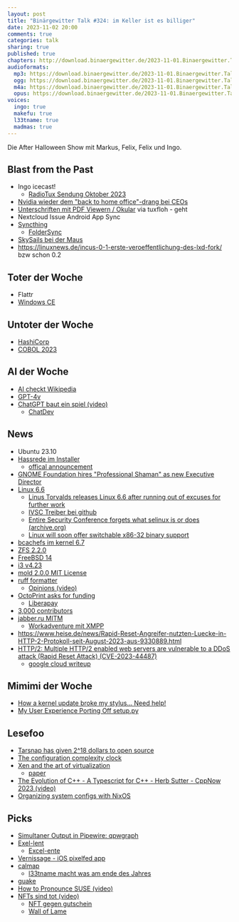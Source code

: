 ```yaml
---
layout: post
title: "Binärgewitter Talk #324: im Keller ist es billiger"
date: 2023-11-02 20:00
comments: true
categories: talk
sharing: true
published: true
chapters: http://download.binaergewitter.de/2023-11-01.Binaergewitter.Talk.324.chapters.txt
audioformats:
  mp3: https://download.binaergewitter.de/2023-11-01.Binaergewitter.Talk.324.mp3
  ogg: https://download.binaergewitter.de/2023-11-01.Binaergewitter.Talk.324.ogg
  m4a: https://download.binaergewitter.de/2023-11-01.Binaergewitter.Talk.324.m4a
  opus: https://download.binaergewitter.de/2023-11-01.Binaergewitter.Talk.324.opus
voices:
  ingo: true
  makefu: true
  l33tname: true
  madmas: true
---
```

Die After Halloween Show mit Markus, Felix, Felix und Ingo.

## Blast from the Past

- Ingo icecast!
  * [RadioTux Sendung Oktober 2023]( https://www.radiotux.de/index.php?/archives/8092-RadioTux-Sendung-Oktober-2023.html )
- [Nvidia wieder dem "back to home office"-drang bei CEOs]( https://fortune.com/2023/10/14/nvidia-skips-return-to-office-sticks-to-remote-work-among-hottest-tech-companies/ )
- [Unterschriften mit PDF Viewern / Okular]( https://pointieststick.com/2023/06/13/tips-tricks-handwritten-signatures-in-okular/ ) via tuxfloh - geht
- Nextcloud Issue Android App Sync
- [Syncthing]( https://blog.binaergewitter.de/2023/10/05/binaergewitter-talk-number-323-curry-opentofu#isso-2329 )
  - [FolderSync]( https://play.google.com/store/apps/details?id=dk.tacit.android.foldersync.lite&hl=en&gl=US ) 
- [SkySails bei der Maus]( https://www.ardmediathek.de/video/die-sendung-mit-der-maus/die-sendung-vom-22-10-2023/das-erste/Y3JpZDovL3dkci5kZS9CZWl0cmFnLTA0MTc3MDFkLTg1YjAtNGRmNy1hYTBmLWRmZjNhYjBhMWQ2NA?isChildContent=  )
- https://linuxnews.de/incus-0-1-erste-veroeffentlichung-des-lxd-fork/ bzw schon 0.2

## Toter der Woche

- Flattr
- [Windows CE]( https://www.hpcfactor.com/news/871/end-of-an-era-windows-ces-final-day )

## Untoter der Woche
- [HashiCorp]( https://www.thestack.technology/hashicorp-ceo-predicts-oss-free-silicon-valley-unless-the-open-source-model-evolves/ )
- [COBOL 2023]( https://en.m.wikipedia.org/wiki/COBOL#COBOL_2023 )

## AI der Woche

- [AI checkt Wikipedia]( https://news.ycombinator.com/item?id=37955658 )
- [GPT-4v]( https://gonzoml.substack.com/p/gpt-4v-is-coming )
- [ChatGPT baut ein spiel (video)]( https://www.youtube.com/watch?v=Zlgkzjndpak )
  - [ChatDev]( https://github.com/OpenBMB/ChatDev )

## News

- Ubuntu 23.10
- [Hassrede im Installer]( https://linuxnews.de/hassrede-im-installer-von-ubuntu-23-10/ )
  * [offical announcement]( https://discourse.ubuntu.com/t/announcement-ubuntu-desktop-23-10-release-image-is-being-updated-to-resolve-a-malicious-translation-incident/39365 )
- [GNOME Foundation hires "Professional Shaman" as new Executive Director]( https://lunduke.locals.com/post/4740497/gnome-foundation-hires-professional-shaman-as-new-executive-director )
- [Linux 6.6]( https://kernelnewbies.org/Linux_6.6 )
  * [Linus Torvalds releases Linux 6.6 after running out of excuses for further work]( https://www.theregister.com/2023/10/30/linux_6_6_debuts/ )
  * [IVSC Treiber bei github](https://github.com/intel/ivsc-driver )
  * [Entire Security Conference forgets what selinux is or does (archive.org)]( https://web.archive.org/web/20201109030427/https://www.sudosatirical.com/articles/entire-security-conference-forgets-what-selinux-is-or-does/ )
  * [Linux will soon offer switchable x86-32 binary support]( https://www.theregister.com/2023/10/30/linux_kernel_6_7_rundown/ )
- [bcachefs im kernel 6.7]( https://www.phoronix.com/news/Bcachefs-Merged-Linux-6.7 )
- [ZFS 2.2.0]( https://github.com/openzfs/zfs/releases/tag/zfs-2.2.0 )
- [FreeBSD 14]( https://www.freebsd.org/releases/14.0R/schedule/ )
- [i3 v4.23]( https://i3wm.org/downloads/RELEASE-NOTES-4.23.txt )
- [mold 2.0.0 MIT License]( https://github.com/rui314/mold/releases/tag/v2.0.0 )
- [ruff formatter]( https://astral.sh/blog/the-ruff-formatter ) 
  - [Opinions (video)]( https://www.youtube.com/watch?v=yqTpG5obPV8 )
- [OctoPrint asks for funding](https://octoprint.org/blog/2023/10/26/we-need-to-talk-about-funding/ )
  * [Liberapay]( https://de.liberapay.com/foosel/ )
- [3,000 contributors](https://daniel.haxx.se/blog/2023/10/13/)
- [jabber.ru MITM]( https://notes.valdikss.org.ru/jabber.ru-mitm/ )
  - [Workadventure mit XMPP]( https://github.com/workadventure/workadventure/blob/develop/xmpp/README.md )
- https://www.heise.de/news/Rapid-Reset-Angreifer-nutzten-Luecke-in-HTTP-2-Protokoll-seit-August-2023-aus-9330889.html
- [HTTP/2: Multiple HTTP/2 enabled web servers are vulnerable to a DDoS attack (Rapid Reset Attack) (CVE-2023-44487)]( https://blog.cloudflare.com/technical-breakdown-http2-rapid-reset-ddos-attack/ )
  - [google cloud writeup]( https://cloud.google.com/blog/products/identity-security/how-it-works-the-novel-http2-rapid-reset-ddos-attack?hl=en )

## Mimimi der Woche
- [How a kernel update broke my stylus... Need help!]( https://www.davidrevoy.com/article995/how-a-kernel-update-broke-my-stylus-need-help )
- [My User Experience Porting Off setup.py]( https://lobste.rs/s/yu8tzj/my_user_experience_porting_off_setup_py )

## Lesefoo
- [Tarsnap has given 2^18 dollars to open source]( https://www.daemonology.net/blog/2023-10-25-2%5E18-dollars-to-open-source.html )
- [The configuration complexity clock]( http://mikehadlow.blogspot.com/2012/05/configuration-complexity-clock.html )
- [Xen and the art of virtualization]( https://twitter.com/ACMSIGOPS/status/1718604095555006867 )
  * [paper]( https://dl.acm.org/doi/10.1145/945445.945462 )
- [The Evolution of C++ - A Typescript for C++ - Herb Sutter - CppNow 2023 (video)]( https://www.youtube.com/watch?v=fJvPBHErF2U )
- [Organizing system configs with NixOS]( https://johns.codes/blog/organizing-system-configs-with-nixos )


## Picks

- [Simultaner Output in Pipewire: qpwgraph]( https://gitlab.freedesktop.org/rncbc/qpwgraph )
- [Exel-lent]( https://mastodon.social/@JonBaker/111330919666897774 )
  - [Excel-ente]( https://i.redd.it/0h0qzisruct61.jpg )
- [Vernissage - iOS pixelfed app]( https://github.com/VernissageApp/Vernissage )
- [calmap]( https://pythonhosted.org/calmap/ )
  * [l33tname macht was am ende des Jahres]( https://github.com/Binaergewitter/stats/issues/2 )
- [guake]( https://github.com/Guake/guake )
- [How to Pronounce SUSE (video)]( https://www.youtube.com/watch?v=nLdexZlVkAY )
- [NFTs sind tot (video)]( https://youtu.be/5SyKW0oRdWo?si=uU9A5UXEjo1OxiHL )
  - [NFT gegen gutschein]( https://www.heise.de/news/Kaufland-tauscht-wertlose-NFTs-gegen-Einkaufsgutscheine-9346442.html )
  - [Wall of Lame]( https://fresh4trash.io/#wall-of-lame )


